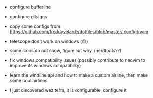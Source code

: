 * configure bufferline

* configure gitsigns

* copy some configs from https://github.com/freddyvelarde/dotfiles/blob/master/.config/nvim

* telescope don't work on windows (😓)

* some icons do not show, figure out why. (nerdfonts??)

* fix windows compatibility issues (possibly contribute to neovim to improve its windows compatibility)

* learn the windline api and how to make a custom airline, then make some cool airlines

* I just discovered wez term, it is configurable, configure it
